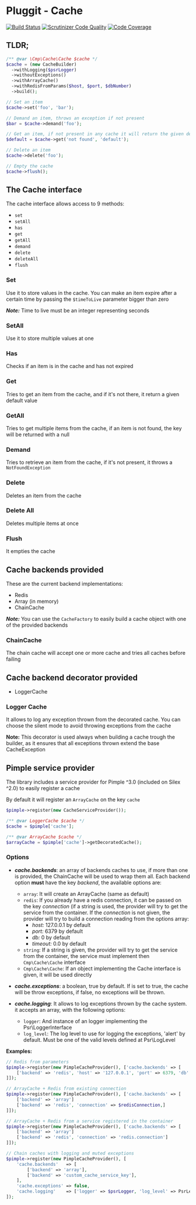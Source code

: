 # Pluggit - Cache

[![Build Status](https://travis-ci.org/CMProductions/cache.svg?branch=master)](https://travis-ci.org/CMProductions/cache)
[![Scrutinizer Code Quality](https://scrutinizer-ci.com/g/CMProductions/cache/badges/quality-score.png?b=master)](https://scrutinizer-ci.com/g/CMProductions/cache/?branch=master)
[![Code Coverage](https://scrutinizer-ci.com/g/CMProductions/cache/badges/coverage.png?b=master)](https://scrutinizer-ci.com/g/CMProductions/cache/?branch=master)

## TLDR;
```php
/** @var \Cmp\Cache\Cache $cache */
$cache = (new CacheBuilder)
  ->withLogging($psrLogger)
  ->withoutExceptions()
  ->withArrayCache()
  ->withRedisFromParams($host, $port, $dbNumber)
  ->build();

// Set an item
$cache->set('foo', 'bar');

// Demand an item, throws an exception if not present
$bar = $cache->demand('foo');

// Get an item, if not present in any cache it will return the given default
$default = $cache->get('not found', 'default');

// Delete an item
$cache->delete('foo');

// Empty the cache
$cache->flush();
```

## The Cache interface

The cache interface allows access to 9 methods:
* `set`
* `setAll`
* `has`
* `get`
* `getAll`
* `demand`
* `delete`
* `deleteAll`
* `flush`

### Set
Use it to store values in the cache. You can make an item expire after a certain time by passing 
the `$timeToLive` parameter bigger than zero

__*Note:*__ Time to live must be an integer representing seconds

### SetAll
Use it to store multiple values at one

### Has
Checks if an item is in the cache and has not expired

### Get
Tries to get an item from the cache, and if it's not there, it return a given default value

### GetAll
Tries to get multiple items from the cache, if an item is not found, the key will be returned with a null 

### Demand
Tries to retrieve an item from the cache, if it's not present, it throws a `NotFoundException`

### Delete
Deletes an item from the cache

### Delete All
Deletes multiple items at once

### Flush
It empties the cache

## Cache backends provided
These are the current backend implementations:
* Redis
* Array (in memory)
* ChainCache

__*Note:*__ You can use the `CacheFactory` to easily build a cache object with one of the provided backends

### ChainCache
The chain cache will accept one or more cache and tries all caches before failing

## Cache backend decorator provided
* LoggerCache

### Logger Cache
It allows to log any exception thrown from the decorated cache. You can choose the silent mode to avoid throwing exceptions
from the cache

**Note:** This decorator is used always when building a cache trough the builder, as it ensures that all exceptions thrown extend the base CacheException

## Pimple service provider
The library includes a service provider for Pimple ^3.0 (included on Silex ^2.0) to easily register a cache

By default it will register an `ArrayCache` on the key `cache`
```php
$pimple->register(new CacheServiceProvider());

/** @var LoggerCache $cache */
$cache = $pimple['cache'];

/** @var ArrayCache $cache */
$arrayCache = $pimple['cache']->getDecoratedCache();
```
### Options 
* **_cache.backends_**: an array of backends caches to use, if more than 
one is provided, the ChainCache will be used to wrap them all. Each backend option **must** have the key _backend_, the available options are: 
  * `array`: It will create an ArrayCache (same as default)
  * `redis`: If you already have a redis connection, it can be passed on the key _connection_ (if a string is used, the provider will try to get the service from the container.
  If the _connection_ is not given, the provider will try to build a connection reading from the options array:
     * _host:_ 127.0.0.1 by default
     * _port:_ 6379 by default
     * _db:_ 0 by default
     * _timeout:_ 0.0 by default
  * `string`: If a string is given, the provider will try to get the service from the container, the service must implement then `Cmp\Cache\Cache` interface
  * `Cmp\Cache\Cache`: If an object implementing the Cache interface is given, it will be used directly

* **_cache.exceptions_**: a boolean, true by default. If is set to true, the cache will be throw exceptions, if false, no exceptions will be thrown.
* **_cache.logging_**: It allows to log exceptions thrown by the cache system. it accepts an array, with the following options:
  * `logger`: And instance of an logger implementing the Psr\LoggerInterface
  * `log_level`: The log level to use for logging the exceptions, 'alert' by default. Must be one of the valid levels defined at Psr\LogLevel

__Examples:__
```php
// Redis from parameters
$pimple->register(new PimpleCacheProvider(), ['cache.backends' => [
    ['backend' => 'redis', 'host' => '127.0.0.1', 'port' => 6379, 'db' => 1, 'timeout' => 2.5]
]]);

// ArrayCache + Redis from existing connection
$pimple->register(new PimpleCacheProvider(), ['cache.backends' => [
    ['backend' => 'array']
    ['backend' => 'redis', 'connection' => $redisConnection,]
]]);

// ArrayCache + Redis from a service registered in the container
$pimple->register(new PimpleCacheProvider(), ['cache.backends' => [
    ['backend' => 'array']
    ['backend' => 'redis', 'connection' => 'redis.connection']
]]);

// Chain caches with logging and muted exceptions
$pimple->register(new PimpleCacheProvider(), [
    'cache.backends'   => [
        ['backend' => 'array'],
        ['backend' => 'custom_cache_service_key'],
    ],
    'cache.exceptions' => false,
    'cache.logging'    => ['logger' => $psrLogger, 'log_level' => PsrLevel::CRITICAL],
]);
```
